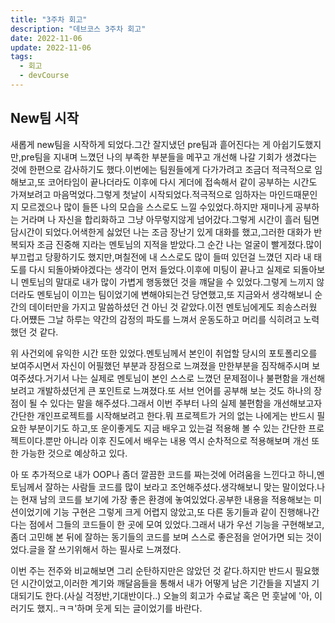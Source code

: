 ```yaml
---
title: "3주차 회고"
description: "데브코스 3주차 회고"
date: 2022-11-06
update: 2022-11-06
tags:
  - 회고
  - devCourse
---
```


## New팀 시작

새롭게 new팀을 시작하게 되었다.그간 잘지냈던 pre팀과 흩어진다는 게 아쉽기도했지만,pre팀을 지내며 느꼈던 나의 부족한 부분들을 메꾸고 개선해 나갈 기회가 생겼다는 것에 한편으로 감사하기도 했다.이번에는 팀원들에게 다가가려고 조금더 적극적으로 임해보고,또 코어타임이 끝나더라도 이후에 다시 게더에 접속해서 같이 공부하는 시간도 가져보려고 마음먹었다.그렇게 첫날이 시작되었다.적극적으로 임하자는 마인드때문인지 모르겠으나 많이 들뜬 나의 모습을 스스로도 느낄 수있었다.하지만 재미나게 공부하는 거라며 나 자신을 합리화하고 그냥 아무렇지않게 넘어갔다.그렇게 시간이 흘러 팀면담시간이 되었다.어색한게 싫었던 나는 조금 장난기 있게 대화를 했고,그러한 대화가 반복되자 조금 진중해 지라는 멘토님의 지적을 받았다.그 순간 나는 얼굴이 빨게졌다.많이 부끄럽고 당황하기도 했지만,며칠전에 내 스스로도 많이 들떠 있던걸 느꼈던 지라 내 태도를 다시 되돌아봐야겠다는 생각이 먼저 들었다.이후에 미팅이 끝나고 실제로 되돌아보니 멘토님의 말대로 내가 많이 가볍게 행동했던 것을 꺠달을 수 있었다.그렇게 느끼지 않더라도 멘토님이 이끄는 팀이었기에 변해야되는건 당연했고,또 지금와서 생각해보니 순간의 데이터만을 가지고 말씀하셨던 건 아닌 것 같았다.이전 멘토님에게도 죄송스러웠다.어쩄든 그날 하루는 약간의 감정의 파도를 느껴서 운동도하고 머리를 식히려고 노력했던 것 같다.

위 사건외에 유익한 시간 또한 있었다.멘토님께서 본인이 취업할 당시의 포토폴리오를 보여주시면서 자신이 어필했던 부분과 장점으로 느껴졌을 만한부분을 짐작해주시며 보여주셨다.거기서 나는 실제로 멘토님이 본인 스스로 느꼈던 문제점이나 불편함을 개선해보려고 개발하셨던게 큰 포인트로 느껴졌다.또 서브 언어를 공부해 보는 것도 하나의 장점이 될 수 있다는 말을 해주셨다.그래서 이번 주부터 나의 실제 불편함을 개선해보고자 간단한 개인프로젝트를 시작해보려고 한다.뭐 프로젝트가 거의 없는 나에게는 반드시 필요한 부분이기도 하고,또 운이좋게도 지금 배우고 있는걸 적용해 볼 수 있는 간단한 프로젝트이다.뿐만 아니라 이후 진도에서 배우는 내용 역시 순차적으로 적용해보며 개선 또한 가능한 것으로 예상하고 있다.

아 또 추가적으로 내가 OOP나 좀더 깔끔한 코드를 짜는것에 어려움을 느낀다고 하니,멘토님께서 잘하는 사람들 코드를 많이 보라고 조언해주셨다.생각해보니 맞는 말이었다.나는 현재 남의 코드를 보기에 가장 좋은 환경에 놓여있었다.공부한 내용을 적용해보는 미션이었기에 기능 구현은 그렇게 크게 어렵지 않았고,또 다른 동기들과 같이 진행해나간다는 점에서 그들의 코드들이 한 곳에 모여 있었다.그래서 내가 우선 기능을 구현해보고,좀더 고민해 본 뒤에 잘하는 동기들의 코드를 보며 스스로 좋은점을 얻어가면 되는 것이었다.글을 잘 쓰기위해서 하는 필사로 느껴졌다.

이번 주는 전주와 비교해보면 그리 순탄하지만은 않았던 것 같다.하지만 반드시 필요했던 시간이었고,이러한 계기와 깨달음들을 통해서 내가 어떻게 남은 기간들을 지낼지 기대되기도 한다.(사실 걱정반,기대반이다..)
오늘의 회고가 수료날 혹은 먼 훗날에 '아, 이러기도 했지..ㅋㅋ'하며 웃게 되는 글이었기를 바란다.
